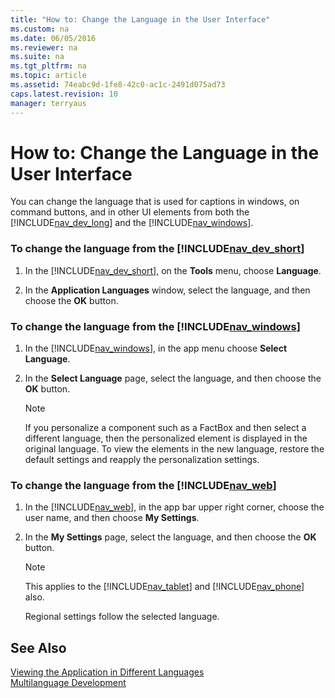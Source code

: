 ```yaml
---
title: "How to: Change the Language in the User Interface"
ms.custom: na
ms.date: 06/05/2016
ms.reviewer: na
ms.suite: na
ms.tgt_pltfrm: na
ms.topic: article
ms.assetid: 74eabc9d-1fe8-42c0-ac1c-2491d075ad73
caps.latest.revision: 10
manager: terryaus
---
```

# How to: Change the Language in the User Interface
You can change the language that is used for captions in windows, on command buttons, and in other UI elements from both the [!INCLUDE[nav_dev_long](../dynamics-nav/includes/nav_dev_long_md.md)] and the [!INCLUDE[nav_windows](../dynamics-nav/includes/nav_windows_md.md)].  
  
### To change the language from the [!INCLUDE[nav_dev_short](../dynamics-nav/includes/nav_dev_short_md.md)]  
  
1.  In the [!INCLUDE[nav_dev_short](../dynamics-nav/includes/nav_dev_short_md.md)], on the **Tools** menu, choose **Language**.  
  
2.  In the **Application Languages** window, select the language, and then choose the **OK** button.  
  
### To change the language from the [!INCLUDE[nav_windows](../dynamics-nav/includes/nav_windows_md.md)]  
  
1.  In the [!INCLUDE[nav_windows](../dynamics-nav/includes/nav_windows_md.md)], in the app menu choose **Select Language**.  
  
2.  In the **Select Language** page, select the language, and then choose the **OK** button.  
  
    > [!NOTE]  
    >  If you personalize a component such as a FactBox and then select a different language, then the personalized element is displayed in the original language. To view the elements in the new language, restore the default settings and reapply the personalization settings.  
  
### To change the language from the [!INCLUDE[nav_web](../dynamics-nav/includes/nav_web_md.md)]  
  
1.  In the [!INCLUDE[nav_web](../dynamics-nav/includes/nav_web_md.md)], in the app bar upper right corner, choose the user name, and then choose **My Settings**.  
  
2.  In the **My Settings** page, select the language, and then choose the **OK** button.  
  
    > [!NOTE]  
    >  This applies to the [!INCLUDE[nav_tablet](../dynamics-nav/includes/nav_tablet_md.md)] and [!INCLUDE[nav_phone](../dynamics-nav/includes/nav_phone_md.md)] also.  
    >   
    >  Regional settings follow the selected language.  
  
## See Also  
 [Viewing the Application in Different Languages](../dynamics-nav/Viewing-the-Application-in-Different-Languages.md)   
 [Multilanguage Development](../dynamics-nav/Multilanguage-Development.md)
